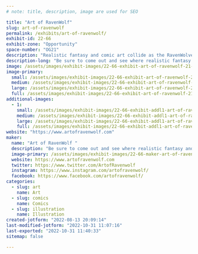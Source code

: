 ```yaml
---
# note: title, description, image are used for SEO

title: "Art of RavenWolf"
slug: art-of-ravenwolf
permalink: /exhibits/art-of-ravenwolf/
exhibit-id: 22-66
exhibit-zone: "Opportunity"
space-number: "OG21"
description: "Realistic fantasy and comic art collide as the RavenWolves show you their imagination."
description-long: "Be sure to come out and see where realistic fantasy and comic art collide as artists Graven & Monica RavenWolf show you their imagination. Watch the creation take fold in real-time as one specializes in creating on matte board with color pencils and acrylics while the other shows you how digital art and traditional can work together! This is an exhibit you won&#039;t want to miss."
image: /assets/images/exhibit-images/22-66-exhibit-art-of-ravenwolf-21-215-exhibit-art-of-ravenwolf-art-of-ravenwolf-maker-faire-large-large.jpg
image-primary: 
  small: /assets/images/exhibit-images/22-66-exhibit-art-of-ravenwolf-21-215-exhibit-art-of-ravenwolf-art-of-ravenwolf-maker-faire-large-small.jpg
  medium: /assets/images/exhibit-images/22-66-exhibit-art-of-ravenwolf-21-215-exhibit-art-of-ravenwolf-art-of-ravenwolf-maker-faire-large-medium.jpg
  large: /assets/images/exhibit-images/22-66-exhibit-art-of-ravenwolf-21-215-exhibit-art-of-ravenwolf-art-of-ravenwolf-maker-faire-large-large.jpg
  full: /assets/images/exhibit-images/22-66-exhibit-art-of-ravenwolf-21-215-exhibit-art-of-ravenwolf-art-of-ravenwolf-maker-faire-large-full.jpg
additional-images: 
  - 1:
    small: /assets/images/exhibit-images/22-66-exhibit-addl1-art-of-ravenwolf-21-215-exhibit-addl1-art-of-ravenwolf-art-of-ravenwolf-setup-large-small.jpg
    medium: /assets/images/exhibit-images/22-66-exhibit-addl1-art-of-ravenwolf-21-215-exhibit-addl1-art-of-ravenwolf-art-of-ravenwolf-setup-large-medium.jpg
    large: /assets/images/exhibit-images/22-66-exhibit-addl1-art-of-ravenwolf-21-215-exhibit-addl1-art-of-ravenwolf-art-of-ravenwolf-setup-large-large.jpg
    full: /assets/images/exhibit-images/22-66-exhibit-addl1-art-of-ravenwolf-21-215-exhibit-addl1-art-of-ravenwolf-art-of-ravenwolf-setup-large-full.jpg
website: "https://www.artofravenwolf.com"
maker: 
  name: "Art of RavenWolf "
  description: "Be sure to come out and see where realistic fantasy and comic art collide as artists Graven & Monica RavenWolf show you their imagination. Watch the creation take fold in real-time as one specializes in creating on matte board with color pencils and acrylics while the other shows you how digital art and traditional can work together! This is an exhibit you won&#039;t want to miss."
  image-primary: /assets/images/exhibit-images/22-66-maker-art-of-ravenwolf-graven-monica-ravenwolf-medium.jpg
  website: https://www.artofravenwolf.com
  twitter: https://www.twitter.com/ArtofRavenwolf
  instagram: https://www.instagram.com/artofravenwolf/
  facebook: https://www.facebook.com/artofravenwolf/
categories: 
  - slug: art
    name: Art
  - slug: comics
    name: Comics
  - slug: illustration
    name: Illustration
created-jotform: "2022-08-13 20:09:14"
last-modified-jotform: "2022-10-31 11:07:16"
last-exported: "2022-10-31 11:40:33"
sitemap: false

---
```

